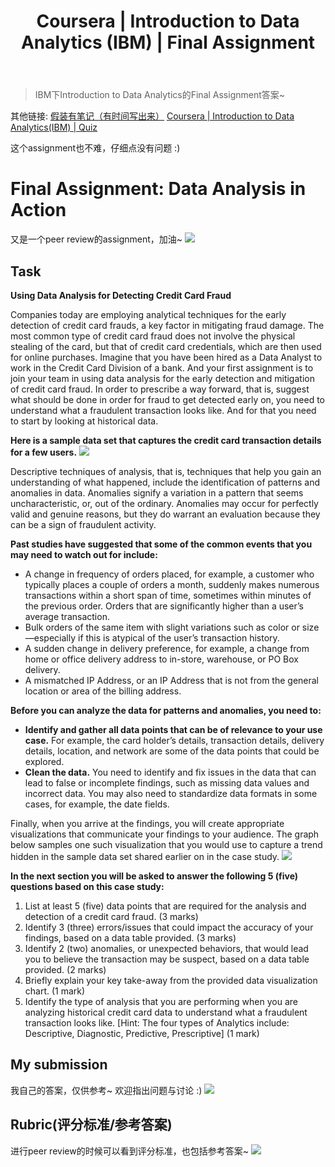 ﻿---
 title: Coursera | Introduction to Data Analytics (IBM) | Final Assignment
 date: 
 updated: 
 categories:
 - Coursera
 - DataScience
 - Intro2DA
 tags:
 - Coursera
 - DataScience
 - Data analytics
---
>IBM下Introduction to Data Analytics的Final Assignment答案~
<!--less-->
其他链接:
[假装有笔记（有时间写出来）]()
[Coursera | Introduction to Data Analytics(IBM) | Quiz](https://ycchen00.github.io/2021/02/04/Coursera/Intro2DA/Quiz/)


这个assignment也不难，仔细点没有问题 :)
# Final Assignment: Data Analysis in Action
又是一个peer review的assignment，加油~
![](https://img-blog.csdnimg.cn/20210109210528565.png#pic_center)

## Task

**Using Data Analysis for Detecting Credit Card Fraud**


Companies today are employing analytical techniques for the early detection of credit card frauds, a key factor in mitigating fraud damage. The most common type of credit card fraud does not involve the physical stealing of the card, but that of credit card credentials, which are then used for online purchases.
Imagine that you have been hired as a Data Analyst to work in the Credit Card Division of a bank. And your first assignment is to join your team in using data analysis for the early detection and mitigation of credit card fraud. 
In order to prescribe a way forward, that is, suggest what should be done in order for fraud to get detected early on, you need to understand what a fraudulent transaction looks like. And for that you need to start by looking at historical data. 

**Here is a sample data set that captures the credit card transaction details for a few users.**
![](https://img-blog.csdnimg.cn/20210109210254173.png#pic_center)

Descriptive techniques of analysis, that is, techniques that help you gain an understanding of what happened, include the identification of patterns and anomalies in data. Anomalies signify a variation in a pattern that seems uncharacteristic, or, out of the ordinary. Anomalies may occur for perfectly valid and genuine reasons, but they do warrant an evaluation because they can be a sign of fraudulent activity. 

**Past studies have suggested that some of the common events that you may need to watch out for include:** 

- A change in frequency of orders placed, for example, a customer who typically places a couple of orders a month, suddenly makes numerous transactions within a short span of time, sometimes within minutes of the previous order.
Orders that are significantly higher than a user’s average transaction.
- Bulk orders of the same item with slight variations such as color or size—especially if this is atypical of the user’s transaction history.
- A sudden change in delivery preference, for example, a change from home or office delivery address to in-store, warehouse, or PO Box delivery.
-  A mismatched IP Address, or an IP Address that is not from the general location or area of the billing address.

**Before you can analyze the data for patterns and anomalies, you need to:**

- **Identify and gather all data points that can be of relevance to your use case.** For example, the card holder’s details, transaction details, delivery details, location, and network are some of the data points that could be explored. 
- **Clean the data.** You need to identify and fix issues in the data that can lead to false or incomplete findings, such as missing data values and incorrect data. You may also need to standardize data formats in some cases, for example, the date fields. 

Finally, when you arrive at the findings, you will create appropriate visualizations that communicate your findings to your audience. The graph below samples one such visualization that you would use to capture a trend hidden in the sample data set shared earlier on in the case study.
![](https://img-blog.csdnimg.cn/20210109210415493.png#pic_center)

**In the next section you will be asked to answer the following 5 (five) questions based on this case study:**

1. List at least 5 (five) data points that are required for the analysis and detection of a credit card fraud. (3 marks)
2. Identify 3 (three) errors/issues that could impact the accuracy of your findings, based on a data table provided. (3 marks)
3. Identify 2 (two) anomalies, or unexpected behaviors, that would lead you to believe the transaction may be suspect, based on a data table provided. (2 marks)
4. Briefly explain your key take-away from the provided data visualization chart. (1 mark)
5. Identify the type of analysis that you are performing when you are analyzing historical credit card data to understand what a fraudulent transaction looks like. [Hint: The four types of Analytics include: Descriptive, Diagnostic, Predictive, Prescriptive] (1 mark)

## My submission
我自己的答案，仅供参考~ 欢迎指出问题与讨论 :)
![](https://img-blog.csdnimg.cn/20210109210733450.png#pic_center)

## Rubric(评分标准/参考答案)
进行peer review的时候可以看到评分标准，也包括参考答案~
![](https://img-blog.csdnimg.cn/2021010921061551.png#pic_center)

